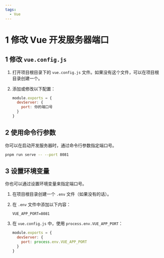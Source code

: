 ```yaml
---
tags:
  - Vue
---
```


# 1 修改 Vue 开发服务器端口

## 1 修改 `vue.config.js`

1. 打开项目根目录下的 `vue.config.js` 文件。如果没有这个文件，可以在项目根目录创建一个。

2. 添加或修改以下配置：

	```javascript
    module.exports = {
      devServer: {
        port: 你的端口号
      }
    }
    ```

## 2 使用命令行参数

你可以在启动开发服务器时，通过命令行参数指定端口号。

```sh
pnpm run serve -- --port 8081
```

## 3 设置环境变量

你也可以通过设置环境变量来指定端口号。

1. 在项目根目录创建一个 `.env` 文件（如果没有的话）。

2. 在 `.env` 文件中添加以下内容：

	```env
    VUE_APP_PORT=8081
    ```

3. 在 `vue.config.js` 中，使用 `process.env.VUE_APP_PORT`：

	```javascript
    module.exports = {
      devServer: {
        port: process.env.VUE_APP_PORT
      }
    }
    ```
